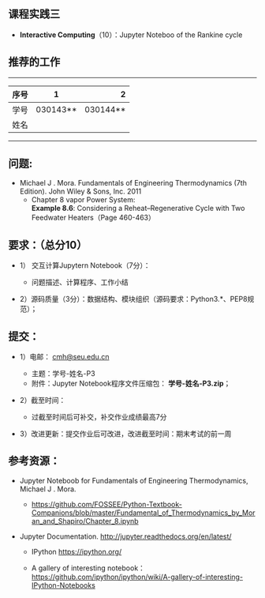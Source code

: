 

## 课程实践三

* **Interactive Computing**（10）：Jupyter Noteboo of the Rankine cycle  

## 推荐的工作 
-----
| 序号  |1          |    2 |
| ------|:--------:| -----------:|
| 学号  | 030143**  |  030144**   |
| 姓名  |           |             |
---------

## 问题: 

* Michael J . Mora. Fundamentals of Engineering Thermodynamics (7th Edition).  John Wiley & Sons, Inc. 2011
  * Chapter 8 vapor Power System:  
  **Example 8.6**: Considering a Reheat–Regenerative Cycle with Two Feedwater Heaters（Page 460-463）

## 要求：（总分10）

* 1）	交互计算Jupytern Notebook（7分）：
   * 问题描述、计算程序、工作小结

* 2）源码质量（3分）：数据结构、模块组织（源码要求：Python3.*、PEP8规范）；

## 提交：
* 1）电邮： cmh@seu.edu.cn
   * 主题：学号-姓名-P3
   * 附件：Jupyter Notebook程序文件压缩包： **学号-姓名-P3.zip**；

* 2）截至时间：
   * 过截至时间后可补交，补交作业成绩最高7分

* 3）改进更新：提交作业后可改进，改进截至时间：期末考试的前一周

## 参考资源：

*  Jupyter Noteboob for Fundamentals of Engineering Thermodynamics, Michael J . Mora. 

   * https://github.com/FOSSEE/Python-Textbook-Companions/blob/master/Fundamental_of_Thermodynamics_by_Moran_and_Shapiro/Chapter_8.ipynb

* Jupyter Documentation. http://jupyter.readthedocs.org/en/latest/
    
    * IPython https://ipython.org/
    
    * A gallery of interesting notebook：https://github.com/ipython/ipython/wiki/A-gallery-of-interesting-IPython-Notebooks
  

